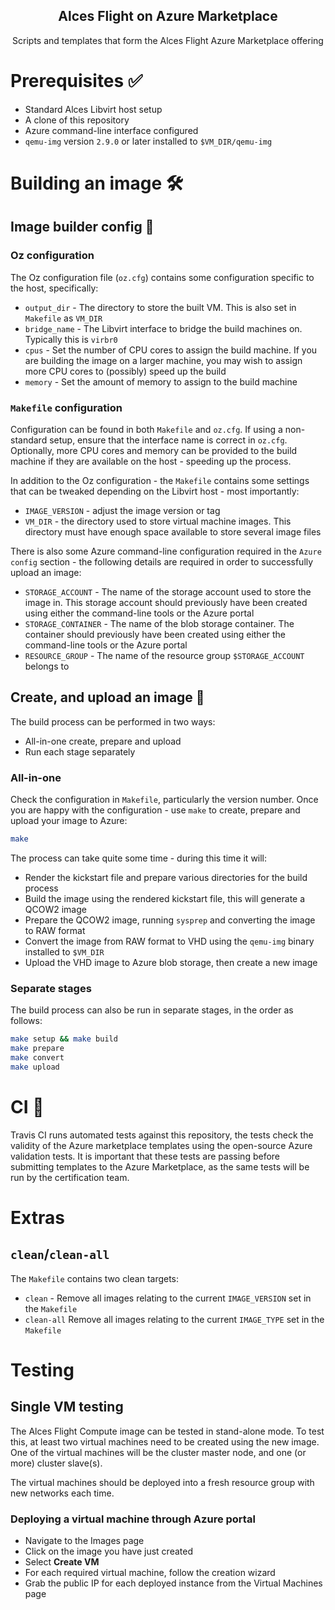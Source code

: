 <div align="center">
    <h2>Alces Flight on Azure Marketplace</h2>
    <p align="center">
        <p>Scripts and templates that form the Alces Flight Azure Marketplace offering</p>
    </p>
</div>

# Prerequisites ✅

- Standard Alces Libvirt host setup
- A clone of this repository
- Azure command-line interface configured
- `qemu-img` version `2.9.0` or later installed to `$VM_DIR/qemu-img`

# Building an image 🛠

## Image builder config 📝

### Oz configuration

The Oz configuration file (`oz.cfg`) contains some configuration specific to the host, specifically:

- `output_dir` - The directory to store the built VM. This is also set in `Makefile` as `VM_DIR`
- `bridge_name` - The Libvirt interface to bridge the build machines on. Typically this is `virbr0`
- `cpus` - Set the number of CPU cores to assign the build machine. If you are building the image on a larger machine, you may wish to assign more CPU cores to (possibly) speed up the build
- `memory` - Set the amount of memory to assign to the build machine

### `Makefile` configuration

Configuration can be found in both `Makefile` and `oz.cfg`. If using a non-standard setup, ensure that the interface name is correct in `oz.cfg`. Optionally, more CPU cores and memory can be provided to the build machine if they are available on the host - speeding up the process.

In addition to the Oz configuration - the `Makefile` contains some settings that can be tweaked depending on the Libvirt host - most importantly:

* `IMAGE_VERSION` - adjust the image version or tag
* `VM_DIR` - the directory used to store virtual machine images. This directory must have enough space available to store several image files

There is also some Azure command-line configuration required in the `Azure config` section - the following details are required in order to successfully upload an image:

- `STORAGE_ACCOUNT` - The name of the storage account used to store the image in. This storage account should previously have been created using either the command-line tools or the Azure portal
- `STORAGE_CONTAINER` - The name of the blob storage container. The container should previously have been created using either the command-line tools or the Azure portal
- `RESOURCE_GROUP` - The name of the resource group `$STORAGE_ACCOUNT` belongs to

## Create, and upload an image 🚀

The build process can be performed in two ways:

- All-in-one create, prepare and upload
- Run each stage separately

### All-in-one

Check the configuration in `Makefile`, particularly the version number. Once you are happy with the configuration - use `make` to create, prepare and upload your image to Azure:

```bash
make
```

The process can take quite some time - during this time it will:

- Render the kickstart file and prepare various directories for the build process
- Build the image using the rendered kickstart file, this will generate a QCOW2 image
- Prepare the QCOW2 image, running `sysprep` and converting the image to RAW format
- Convert the image from RAW format to VHD using the `qemu-img` binary installed to `$VM_DIR`
- Upload the VHD image to Azure blob storage, then create a new image

### Separate stages

The build process can also be run in separate stages, in the order as follows:

```bash
make setup && make build
make prepare
make convert
make upload
```

# CI 🚨

Travis CI runs automated tests against this repository, the tests check the validity of the Azure marketplace templates using the open-source Azure validation tests. It is important that these tests are passing before submitting templates to the Azure Marketplace, as the same tests will be run by the certification team.

# Extras

## `clean`/`clean-all`

The `Makefile` contains two clean targets:

- `clean` - Remove all images relating to the current `IMAGE_VERSION` set in the `Makefile`
- `clean-all` Remove all images relating to the current `IMAGE_TYPE` set in the `Makefile`

# Testing

## Single VM testing

The Alces Flight Compute image can be tested in stand-alone mode. To test this, at least two virtual machines need to be created using the new image. One of the virtual machines will be the cluster master node, and one (or more) cluster slave(s).

The virtual machines should be deployed into a fresh resource group with new networks each time.

### Deploying a virtual machine through Azure portal

- Navigate to the Images page
- Click on the image you have just created
- Select **Create VM**
- For each required virtual machine, follow the creation wizard
- Grab the public IP for each deployed instance from the Virtual Machines page
